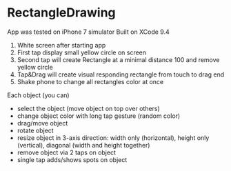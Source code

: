 # RectangleDrawing

App was tested on iPhone 7 simulator
Built on XCode 9.4

1. White screen after starting app
2. First tap  display  small  yellow circle on screen
3. Second tap will create Rectangle at a minimal distance 100 and remove yellow circle
4. Tap&Drag will create visual responding rectangle from touch to drag end
5. Shake phone to change all rectangles color at once

 Each  object (you can)
 - select  the  object  (move  object  on  top  over  others)  
 - change  object  color  with  long  tap  gesture  (random  color)  
 - drag/move  object  
 - rotate  object  
 - resize  object  in  3-axis  direction:  width  only  (horizontal),  height  only  (vertical),  diagonal  (width  and  height  together)  
 - remove  object  via  2  taps  on  object 
 - single tap adds/shows spots on object
